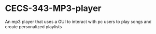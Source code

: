 # CECS-343-MP3-player
An mp3 player that uses a GUI to interact with pc users to play songs and create personalized playlists
